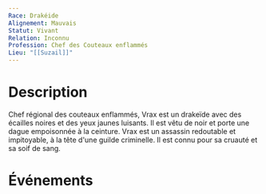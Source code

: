 ```yaml
---
Race: Drakéide
Alignement: Mauvais
Statut: Vivant
Relation: Inconnu
Profession: Chef des Couteaux enflammés
Lieu: "[[Suzail]]"
---
```

# Description
Chef régional des couteaux enflammés, Vrax est un drakeïde avec des écailles noires et des yeux jaunes luisants. Il est vêtu de noir et porte une dague empoisonnée à la ceinture. Vrax est un assassin redoutable et impitoyable, à la tête d'une guilde criminelle. Il est connu pour sa cruauté et sa soif de sang.
# Événements
